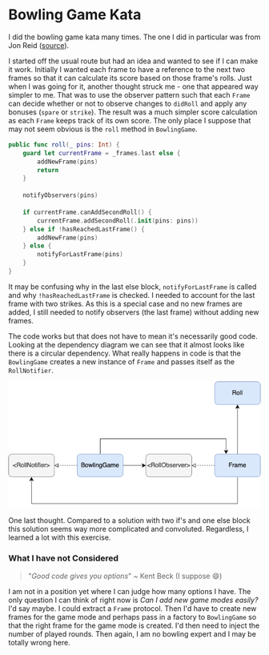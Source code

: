 # Bowling Game Kata

I did the bowling game kata many times. The one I did in particular was from Jon Reid ([source](https://qualitycoding.org/swift-code-kata/#t-1601857680311)).

I started off the usual route but had an idea and wanted to see if I can make it work. Initially I wanted each frame to have a reference to the next two frames so that it can calculate its score based on those frame's rolls. Just when I was going for it, another thought struck me - one that appeared way simpler to me. That was to use the observer pattern such that each `Frame` can decide whether or not to observe changes to `didRoll` and apply any bonuses (`spare` or `strike`). The result was a much simpler score calculation as each `Frame` keeps track of its own score. The only place I suppose that may not seem obvious is the `roll` method in `BowlingGame`.

```swift
public func roll(_ pins: Int) {
    guard let currentFrame = _frames.last else {
        addNewFrame(pins)
        return
    }

    notifyObservers(pins)

    if currentFrame.canAddSecondRoll() {
        currentFrame.addSecondRoll(.init(pins: pins))
    } else if !hasReachedLastFrame() {
        addNewFrame(pins)
    } else {
        notifyForLastFrame(pins)
    }
}
```

It may be confusing why in the last else block, `notifyForLastFrame` is called and why `!hasReachedLastFrame` is checked. I needed to account for the last frame with two strikes. As this is a special case and no new frames are added, I still needed to notify observers (the last frame) without adding new frames.

The code works but that does not have to mean it's necessarily good code. Looking at the dependency diagram we can see that it almost looks like there is a circular dependency. What really happens in code is that the `BowlingGame` creates a new instance of `Frame` and passes itself as the `RollNotifier`.

![Dependency Diagram](dependency_diagram.png "Dependency Diagram")

One last thought. Compared to a solution with two if's and one else block this solution seems way more complicated and convoluted. Regardless, I learned a lot with this exercise.

### What I have not Considered

> "*Good code gives you options*" ~ Kent Beck (I suppose 😄)

I am not in a position yet where I can judge how many options I have. The only question I can think of right now is *Can I add new game modes easily?* I'd say maybe. I could extract a `Frame` protocol. Then I'd have to create new frames for the game mode and perhaps pass in a factory to `BowlingGame` so that the right frame for the game mode is created. I'd then need to inject the number of played rounds. Then again, I am no bowling expert and I may be totally wrong here.